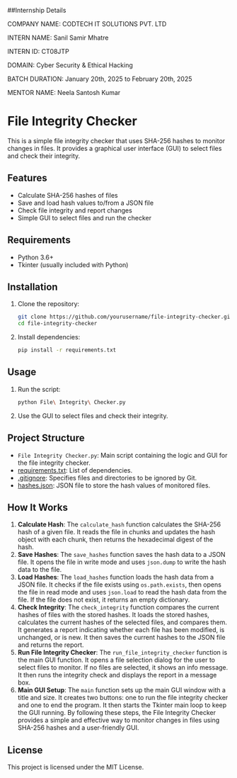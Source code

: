 ##Internship Details

COMPANY NAME: CODTECH IT SOLUTIONS PVT. LTD

INTERN NAME: Sanil Samir Mhatre

INTERN ID: CT08JTP

DOMAIN: Cyber Security & Ethical Hacking

BATCH DURATION: January 20th, 2025 to February 20th, 2025

MENTOR NAME: Neela Santosh Kumar


# File Integrity Checker
This is a simple file integrity checker that uses SHA-256 hashes to monitor changes in files. It provides a graphical user interface (GUI) to select files and check their integrity.

## Features
- Calculate SHA-256 hashes of files
- Save and load hash values to/from a JSON file
- Check file integrity and report changes
- Simple GUI to select files and run the checker

## Requirements
- Python 3.6+
- Tkinter (usually included with Python)

## Installation
1. Clone the repository:
    ```sh
    git clone https://github.com/yourusername/file-integrity-checker.git
    cd file-integrity-checker
    ```
2. Install dependencies:
    ```sh
    pip install -r requirements.txt
    ```

## Usage
1. Run the script:
    ```sh
    python File\ Integrity\ Checker.py
    ```
2. Use the GUI to select files and check their integrity.

## Project Structure
- `File Integrity Checker.py`: Main script containing the logic and GUI for the file integrity checker.
- [requirements.txt](http://_vscodecontentref_/0): List of dependencies.
- [.gitignore](http://_vscodecontentref_/1): Specifies files and directories to be ignored by Git.
- [hashes.json](http://_vscodecontentref_/2): JSON file to store the hash values of monitored files.

## How It Works
1. **Calculate Hash**: The `calculate_hash` function calculates the SHA-256 hash of a given file. It reads the file in chunks and updates the hash object with each chunk, then returns the hexadecimal digest of the hash.
2. **Save Hashes**: The `save_hashes` function saves the hash data to a JSON file. It opens the file in write mode and uses `json.dump` to write the hash data to the file.
3. **Load Hashes**: The `load_hashes` function loads the hash data from a JSON file. It checks if the file exists using `os.path.exists`, then opens the file in read mode and uses `json.load` to read the hash data from the file. If the file does not exist, it returns an empty dictionary.
4. **Check Integrity**: The `check_integrity` function compares the current hashes of files with the stored hashes. It loads the stored hashes, calculates the current hashes of the selected files, and compares them. It generates a report indicating whether each file has been modified, is unchanged, or is new. It then saves the current hashes to the JSON file and returns the report.
5. **Run File Integrity Checker**: The `run_file_integrity_checker` function is the main GUI function. It opens a file selection dialog for the user to select files to monitor. If no files are selected, it shows an info message. It then runs the integrity check and displays the report in a message box.
6. **Main GUI Setup**: The `main` function sets up the main GUI window with a title and size. It creates two buttons: one to run the file integrity checker and one to end the program. It then starts the Tkinter main loop to keep the GUI running.
By following these steps, the File Integrity Checker provides a simple and effective way to monitor changes in files using SHA-256 hashes and a user-friendly GUI.

## License
This project is licensed under the MIT License.
